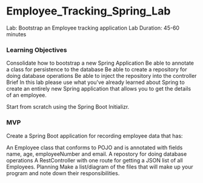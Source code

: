 # Employee_Tracking_Spring_Lab

Lab: Bootstrap an Employee tracking application
Lab Duration: 45-60 minutes

### Learning Objectives
Consolidate how to bootstrap a new Spring Application
Be able to annotate a class for persistence to the database
Be able to create a repository for doing database operations
Be able to inject the repository into the controller
Brief
In this lab please use what you've already learned about Spring to create an entirely new Spring application that allows you to get the details of an employee.

Start from scratch using the Spring Boot Initializr.

### MVP
Create a Spring Boot application for recording employee data that has:

An Employee class that conforms to POJO and is annotated with fields name, age, employeeNumber and email.
A repostory for doing database operations
A RestController with one route for getting a JSON list of all Employees.
Planning
Make a list/diagram of the files that will make up your program and note down their responsibilities.
